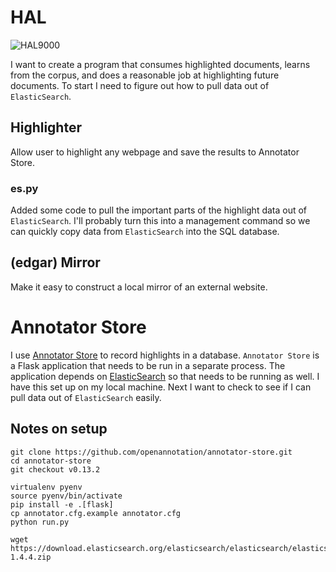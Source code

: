 # HAL

![HAL9000](http://upload.wikimedia.org/wikipedia/commons/thumb/f/f6/HAL9000.svg/256px-HAL9000.svg.png)

I want to create a program that consumes highlighted documents, learns from the corpus, and does a reasonable job at highlighting future documents. To start I need to figure out how to pull data out of `ElasticSearch`.

## Highlighter

Allow user to highlight any webpage and save the results to Annotator Store.

### es.py

Added some code to pull the important parts of the highlight data out of `ElasticSearch`. I'll probably turn this into a management command so we can quickly copy data from `ElasticSearch` into the SQL database.

## (edgar) Mirror

Make it easy to construct a local mirror of an external website.

# Annotator Store

I use [Annotator Store](https://github.com/openannotation/annotator-store) to record highlights in a database. `Annotator Store` is a Flask application that needs to be run in a separate process. The application depends on [ElasticSearch](http://www.elasticsearch.org/) so that needs to be running as well. I have this set up on my local machine. Next I want to check to see if I can pull data out of `ElasticSearch` easily.

## Notes on setup

```
git clone https://github.com/openannotation/annotator-store.git
cd annotator-store
git checkout v0.13.2

virtualenv pyenv
source pyenv/bin/activate
pip install -e .[flask]
cp annotator.cfg.example annotator.cfg
python run.py

wget https://download.elasticsearch.org/elasticsearch/elasticsearch/elasticsearch-1.4.4.zip
```
